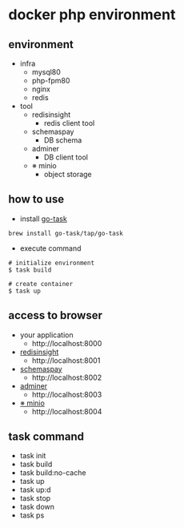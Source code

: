 # docker php environment

## environment
- infra
    - mysql80
    - php-fpm80
    - nginx
    - redis
- tool
    - redisinsight
        - redis client tool
    - schemaspay
        - DB schema
    - adminer
        - DB client tool
    - ※ minio
        - object storage

## how to use
- install [go-task](https://taskfile.dev/#/installation)
```
brew install go-task/tap/go-task
```

- execute command
```
# initialize environment
$ task build

# create container
$ task up
```

## access to browser
- your application
    - http://localhost:8000
- [redisinsight](https://redis.com/redis-enterprise/redis-insight/)
    - http://localhost:8001
- [schemaspay](https://github.com/schemaspy/schemaspy)
    - http://localhost:8002
- [adminer](https://www.adminer.org/)
    - http://localhost:8003
- [※ minio](https://min.io/)
    - http://localhost:8004

## task command
- task init
- task build
- task build:no-cache
- task up
- task up:d
- task stop
- task down
- task ps
